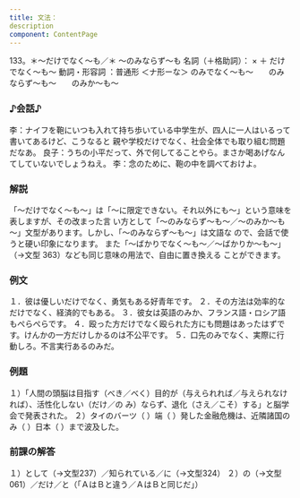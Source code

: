 ```yaml
---
title: 文法：
description
component: ContentPage
---
```



133。＊～だけでなく～も／＊ ～のみならず～も
名詞（＋格助詞）： × ＋ だけでなく～も～
動詞・形容詞 ：普通形 ＜ナ形ーな＞ のみでなく～も～
      のみならず～も～
      のみか～も～
### ♪会話♪
李：ナイフを鞄にいつも入れて持ち歩いている中学生が、四人に一人はいるって書いてあるけど、こうなると 親や学校だけでなく、社会全体でも取り組む問題だなあ。 良子：うちの小平だって、外で何してることやら。まさか喝あげなんてしていないでしょうねえ。
李：念のために、鞄の中を調べておけよ。
### 解説
「～だけでなく～も～」は「～に限定できない。それ以外にも～」という意味を表しますが、その改まった言 い方として「～のみならず～も～／～のみか～も～」文型があります。しかし、「～のみならず～も～」は文語な ので、会話で使うと硬い印象になります。
また「～ばかりでなく～も～／～ばかりか～も～」（→文型 363）なども同じ意味の用法で、自由に置き換える ことができます。
### 例文
１．彼は優しいだけでなく、勇気もある好青年です。
２．その方法は効率的なだけでなく、経済的でもある。
３．彼女は英語のみか、フランス語・ロシア語もぺらぺらです。
４．殴った方だけでなく殴られた方にも問題はあったはずです。けんかの一方だけしかるのは不公平です。
５．口先のみでなく、実際に行動しろ。不言実行あるのみだ。
### 例題
１）「人間の頭脳は目指す（べき／べく）目的が（与えられれば／与えられなければ）、活性化しない（だけ／の
み）ならず、退化（さえ／こそ）する」と脳学会で発表された。
２）タイのバーツ（ ）端（ ）発した金融危機は、近隣諸国のみ（ ）日本（ ）まで波及した。
### 前課の解答
１）として（→文型237）／知られている／に（→文型324）
２）の（→文型061）／だけ／と（「ＡはＢと違う／ＡはＢと同じだ」）
